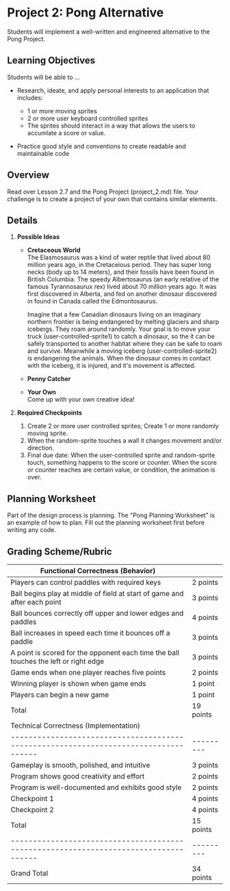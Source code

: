 # Project 2: Pong Alternative

Students will implement a well-written and engineered alternative to the Pong Project.

## Learning Objectives
Students will be able to ...
 
* Research, ideate, and apply personal interests to an application that includes:
    *   1 or more moving sprites
    *   2 or more user keyboard controlled sprites 
    *   The sprites should interact in a way that allows the users to accumlate a score or value. 
    
* Practice good style and conventions to create readable and maintainable code                                                                                                                                                       
## Overview

Read over Lesson 2.7 and the Pong Project (project_2.md) file. 
Your challenge is to create a project of your own that contains similar elements. 

## Details

1.  **Possible Ideas**
    -  **Cretaceous World** <br/>
        The Elasmosaurus was a kind of water reptile that lived about 80 million years ago, in the Cretaceious period.  They has super long necks (body up to 14 meters), and their fossils have been found in British Columbia.  The speedy Albertosaurus (an early relative of the famous Tyrannosaurux rex) lived about 70 million years ago.  It was first discovered in Alberta, and fed on another dinosaur discovered in found in Canada called the Edmontosaurus. 
        
        Imagine that a few Canadian dinosaurs living on an imaginary northern frontier is being endangered by melting glaciers and sharp icebergs.  They roam around randomly.  Your goal is to move your truck (user-controlled-sprite1) to catch a dinosaur, so the it can be safely transported to another habitat where they can be safe to roam and survive.  Meanwhile a moving iceberg (user-controlled-sprite2) is endangering the animals.  When the dinosaur comes in contact with the iceberg, it is injured, and it's movement is affected. 
        
    -  **Penny Catcher** <br/>
        
    -  **Your Own** <br/>
        Come up with your own creative idea!

2.  **Required Checkpoints**
    1.  Create 2 or more user controlled sprites; Create 1 or more randomly moving sprite. 
    2.  When the random-sprite touches a wall it changes movement and/or direction.
    3.  Final due date: When the user-controlled sprite and random-sprite touch, something happens to the score or counter.   When the score or counter reaches are certain value, or condition, the animation is over.  

## Planning Worksheet
Part of the design process is planning.  The "Pong Planning Worksheet" is an example of how to plan.  Fill out the planning worksheet first before writing any code.

## Grading Scheme/Rubric

| Functional Correctness (Behavior)                                                    |           |
| ------------------------------------------------------------------------------------ | --------- |
| Players can control paddles with required keys                                       | 2 points  |
| Ball begins play at middle of field at start of game and after each point            | 3 points  |
| Ball bounces correctly off upper and lower edges and paddles                         | 4 points  |
| Ball increases in speed each time it bounces off a paddle                            | 3 points  |
| A point is scored for the opponent each time the ball touches the left or right edge | 3 points  |
| Game ends when one player reaches five points                                        | 2 points  |
| Winning player is shown when game ends                                               | 1 point   |
| Players can begin a new game                                                         | 1 point   |
| Total                                                                                | 19 points |
| Technical Correctness (Implementation)                                               |           |
| ------------------------------------------------------------------------------------ | --------- |
| Gameplay is smooth, polished, and intuitive                                          | 3 points  |
| Program shows good creativity and effort                                             | 2 points  |
| Program is well-documented and exhibits good style                                   | 2 points  |
| Checkpoint 1                                                                         | 4 points  |
| Checkpoint 2                                                                         | 4 points  |
| Total                                                                                | 15 points |
| ------------------------------------------------------------------------------------ | --------- |
| Grand Total                                                                          | 34 points |
